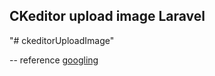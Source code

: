

## CKeditor upload image Laravel
"# ckeditorUploadImage"

-- reference [googling](https://www.itsolutionstuff.com/post/laravel-5-ckeditor-image-upload-exampleexample.html)
